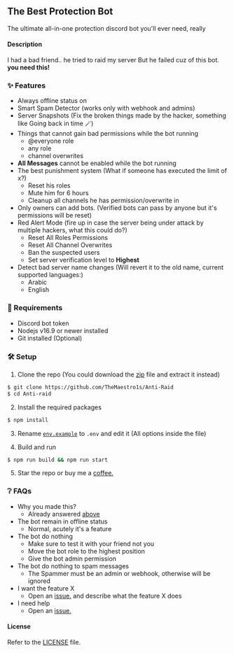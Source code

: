 ## The Best Protection Bot
The ultimate all-in-one protection discord bot you'll ever need, really

#### Description
I had a bad friend.. he tried to raid my server
But he failed cuz of this bot. **you need this!**


### ✨ Features
- Always offline status on
- Smart Spam Detector (works only with webhook and admins)
- Server Snapshots (Fix the broken things made by the hacker, something like Going back in time 🪄)
- Things that cannot gain bad permissions while the bot running
  - @everyone role
  - any role
  - channel overwrites 
- **All Messages** cannot be enabled while the bot running
- The best punishment system (What if someone has executed the limit of x?)
  - Reset his roles
  - Mute him for 6 hours
  - Cleanup all channels he has permission/overwrite in
- Only owners can add bots. (Verified bots can pass by anyone but it's permissions will be reset)
- Red Alert Mode (fire up in case the server being under attack by multiple hackers, what this could do?)
  - Reset All Roles Permissions
  - Reset All Channel Overwrites
  - Ban the suspected users
  - Set server verification level to **Highest**
- Detect bad server name changes (Will revert it to the old name, current supported languages:)
  - Arabic
  - English

### 📌 Requirements
- Discord bot token
- Nodejs v16.9 or newer installed
- Git installed (Optional)

### 🛠️ Setup

1. Clone the repo (You could download the [zip](https://github.com/TheMaestro1s/Anti-raid/archive/refs/heads/master.zip) file and extract it instead)
```bash
$ git clone https://github.com/TheMaestro1s/Anti-Raid
$ cd Anti-raid
```

2. Install the required packages
```bash
$ npm install
```

3. Rename [`env.example`](env.example) to `.env` and edit it (All options inside the file)

4. Build and run
```bash
$ npm run build && npm run start
```

5. Star the repo or buy me a [coffee.](https://ko-fi.com/themaestro)


### ❔ FAQs
- Why you made this?
  - Already answered [above](#description)
- The bot remain in offline status
  - Normal, acutely it's a feature
- The bot do nothing
  - Make sure to test it with your friend not you
  - Move the bot role to the highest position
  - Give the bot admin permission
- The bot do nothing to spam messages
  - The Spammer must be an admin or webhook, otherwise will be ignored
- I want the feature X
  - Open an [issue.](https://github.com/TheMaestro1s/Anti-raid/issues) and describe what the feature X does
- I need help
  - Open an [issue.](https://github.com/TheMaestro1s/Anti-raid/issues)



#### License
Refer to the [LICENSE](LICENSE) file.
